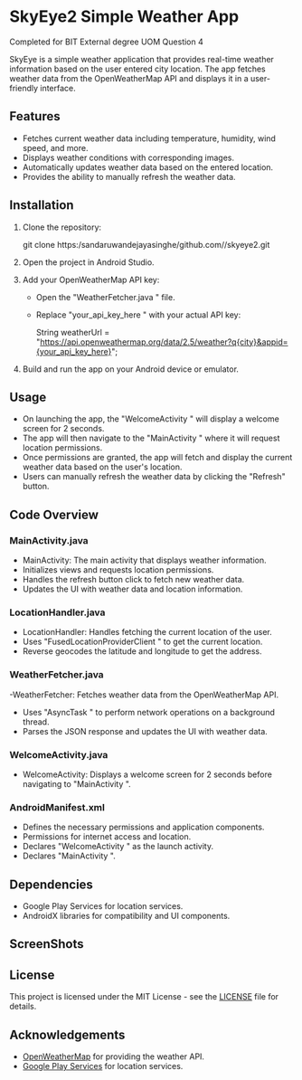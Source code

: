 # SkyEye2 Simple Weather App
Completed for BIT External degree UOM Question 4
 
SkyEye is a simple weather application that provides real-time weather information based on the user entered city location. The app fetches weather data from the OpenWeatherMap API and displays it in a user-friendly interface.

## Features

- Fetches current weather data including temperature, humidity, wind speed, and more.
- Displays weather conditions with corresponding images.
- Automatically updates weather data based on the entered location.
- Provides the ability to manually refresh the weather data.

## Installation

1. Clone the repository:

   git clone https:/sandaruwandejayasinghe/github.com//skyeye2.git

2. Open the project in Android Studio.

3. Add your OpenWeatherMap API key:
   - Open the  "WeatherFetcher.java " file.
   - Replace  "your_api_key_here " with your actual API key:
     
     String weatherUrl = "https://api.openweathermap.org/data/2.5/weather?q{city}&appid={your_api_key_here}";
     
4. Build and run the app on your Android device or emulator.

## Usage

- On launching the app, the  "WelcomeActivity " will display a welcome screen for 2 seconds.
- The app will then navigate to the  "MainActivity " where it will request location permissions.
- Once permissions are granted, the app will fetch and display the current weather data based on the user's location.
- Users can manually refresh the weather data by clicking the "Refresh" button.

## Code Overview

### MainActivity.java

  - MainActivity: The main activity that displays weather information.
  - Initializes views and requests location permissions.
  - Handles the refresh button click to fetch new weather data.
  - Updates the UI with weather data and location information.

### LocationHandler.java

  - LocationHandler: Handles fetching the current location of the user.
  - Uses  "FusedLocationProviderClient " to get the current location.
  - Reverse geocodes the latitude and longitude to get the address.

### WeatherFetcher.java

  -WeatherFetcher: Fetches weather data from the OpenWeatherMap API.
  - Uses  "AsyncTask " to perform network operations on a background thread.
  - Parses the JSON response and updates the UI with weather data.

### WelcomeActivity.java

- WelcomeActivity: Displays a welcome screen for 2 seconds before navigating to  "MainActivity ".

### AndroidManifest.xml

  - Defines the necessary permissions and application components.
  - Permissions for internet access and location.
  - Declares  "WelcomeActivity " as the launch activity.
  - Declares  "MainActivity ".

## Dependencies

- Google Play Services for location services.
- AndroidX libraries for compatibility and UI components.

## ScreenShots


## License

This project is licensed under the MIT License - see the [LICENSE](LICENSE) file for details.

## Acknowledgements

- [OpenWeatherMap](https://openweathermap.org/) for providing the weather API.
- [Google Play Services](https://developers.google.com/android/guides/overview) for location services.

